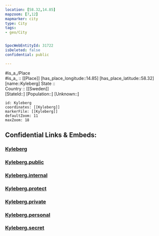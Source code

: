 ```yaml
---
location: [58.32,14.85] 
mapzoom: [7,12] 
mapmarker: city 
type: City
tags:
- geo/City


SpocWebEntityId: 31722
isDeleted: false
confidential: public

---
```

#is_a_/Place  
#is_a_ :: [[Place]] 
[has_place_longitude::14.85] 
[has_place_latitude::58.32] 
[name::Kyleberg] 
State ::  
Country :: [[Sweden]]  
[StateId::] 
[Population::] 
[Unknown::] 


```leaflet
id: Kyleberg
coordinates: [[Kyleberg]] 
markerFile: [[Kyleberg]] 
defaultZoom: 11 
maxZoom: 18
```


## Confidential Links & Embeds: 

### [Kyleberg](/_Standards/Earth/Continent/Europe/Europe~North/Sweden/Provinces~Sweden/Östergötland/City/Kyleberg.md) 

### [Kyleberg.public](/_public/Earth/Continent/Europe/Europe~North/Sweden/Provinces~Sweden/Östergötland/City/Kyleberg.public.md) 

### [Kyleberg.internal](/_internal/Earth/Continent/Europe/Europe~North/Sweden/Provinces~Sweden/Östergötland/City/Kyleberg.internal.md) 

### [Kyleberg.protect](/_protect/Earth/Continent/Europe/Europe~North/Sweden/Provinces~Sweden/Östergötland/City/Kyleberg.protect.md) 

### [Kyleberg.private](/_private/Earth/Continent/Europe/Europe~North/Sweden/Provinces~Sweden/Östergötland/City/Kyleberg.private.md) 

### [Kyleberg.personal](/_personal/Earth/Continent/Europe/Europe~North/Sweden/Provinces~Sweden/Östergötland/City/Kyleberg.personal.md) 

### [Kyleberg.secret](/_secret/Earth/Continent/Europe/Europe~North/Sweden/Provinces~Sweden/Östergötland/City/Kyleberg.secret.md)

